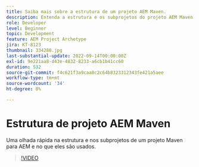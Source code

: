 ```yaml
---
title: Saiba mais sobre a estrutura de um projeto AEM Maven.
description: Entenda a estrutura e os subprojetos do projeto AEM Maven.
role: Developer
level: Beginner
topic: Development
feature: AEM Project Archetype
jira: KT-8123
thumbnail: 334280.jpg
last-substantial-update: 2022-09-14T00:00:00Z
exl-id: 9e221aa8-d43e-4832-8233-a6cb1b41cc60
duration: 532
source-git-commit: f4c621f3a9caa8c2c64b8323312343fe421a5aee
workflow-type: tm+mt
source-wordcount: '34'
ht-degree: 0%

---
```


# Estrutura de projeto AEM Maven

Uma olhada rápida na estrutura e nos subprojetos de um projeto Maven para AEM e no que eles são usados.

>[!VIDEO](https://video.tv.adobe.com/v/334280?quality=12&learn=on)
